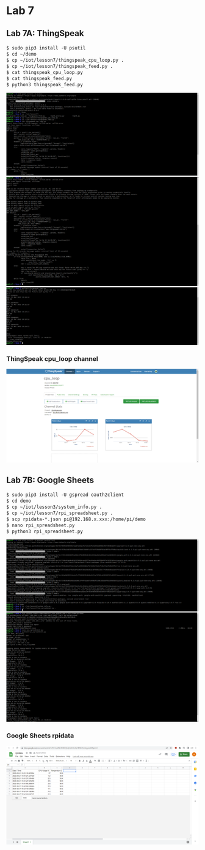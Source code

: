 # Lab 7
## Lab 7A: ThingSpeak

```ssh
$ sudo pip3 install -U psutil
$ cd ~/demo
$ cp ~/iot/lesson7/thingspeak_cpu_loop.py .
$ cp ~/iot/lesson7/thingspeak_feed.py .
$ cat thingspeak_cpu_loop.py
$ cat thingspeak_feed.py
$ python3 thingspeak_feed.py
```
![This is an image](https://github.com/Arif12467/Design-6-AIA/blob/019c56e0d68eb63ec8826ec165789e3a25bfbc2c/Lab%207/Photos/Lab%207A%201.png)
![This is an image](https://github.com/Arif12467/Design-6-AIA/blob/019c56e0d68eb63ec8826ec165789e3a25bfbc2c/Lab%207/Photos/Lab%207A%202.png)
![This is an image](https://github.com/Arif12467/Design-6-AIA/blob/019c56e0d68eb63ec8826ec165789e3a25bfbc2c/Lab%207/Photos/Lab%207A%203.png)

### ThingSpeak cpu_loop channel
![This is an image](https://github.com/Arif12467/Design-6-AIA/blob/019c56e0d68eb63ec8826ec165789e3a25bfbc2c/Lab%207/Photos/Lab%207A%204.png)


## Lab 7B: Google Sheets

```ssh
$ sudo pip3 install -U gspread oauth2client
$ cd demo
$ cp ~/iot/lesson3/system_info.py .
$ cp ~/iot/lesson7/rpi_spreadsheet.py .
$ scp rpidata-*.json pi@192.168.x.xxx:/home/pi/demo
$ nano rpi_spreadsheet.py
$ python3 rpi_spreadsheet.py
```
![This is an image](https://github.com/Arif12467/Design-6-AIA/blob/019c56e0d68eb63ec8826ec165789e3a25bfbc2c/Lab%207/Photos/Lab%207B%201.png)
![This is an image](https://github.com/Arif12467/Design-6-AIA/blob/019c56e0d68eb63ec8826ec165789e3a25bfbc2c/Lab%207/Photos/Lab%207B%202.png)


### Google Sheets rpidata
![This is an image](https://github.com/Arif12467/Design-6-AIA/blob/019c56e0d68eb63ec8826ec165789e3a25bfbc2c/Lab%207/Photos/Lab%207B%203.png)
